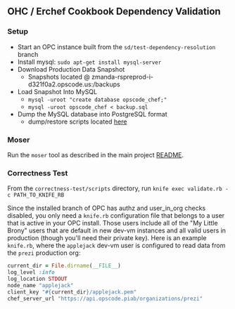 ## OHC / Erchef Cookbook Dependency Validation ##

### Setup ###

* Start an OPC instance built from the `sd/test-dependency-resolution` branch
* Install mysql: `sudo apt-get install mysql-server`
* Download Production Data Snapshot
    * Snapshots located @ zmanda-rspreprod-i-d321f0a2.opscode.us:/backups
* Load Snapshot Into MySQL
    * `mysql -uroot "create database opscode_chef;"`
    * `mysql -uroot opscode_chef < backup.sql`
* Dump the MySQL database into PostgreSQL format
    * dump/restore scripts located [here](https://gist.github.com/sdelano/1ce71632b9e93818f9b1)

### Moser ###

Run the `moser` tool as described in the main project [README](https://github.com/opscode/moser/blob/master/README.md).

### Correctness Test ###

From the `correctness-test/scripts` directory, run `knife exec validate.rb -c PATH_TO_KNIFE_RB`

Since the installed branch of OPC has authz and user_in_org checks disabled, you only need a `knife.rb` configuration file that belongs to a user that is active in your OPC install. Those users include all of the "My Little Brony" users that are default in new dev-vm instances and all valid users in production (though you'll need their private key). Here is an example `knife.rb`, where the `applejack` dev-vm user is configured to read data from the `prezi` production org:

```ruby
current_dir = File.dirname(__FILE__)
log_level :info
log_location STDOUT
node_name "applejack"
client_key "#{current_dir}/applejack.pem"
chef_server_url "https://api.opscode.piab/organizations/prezi"
```

